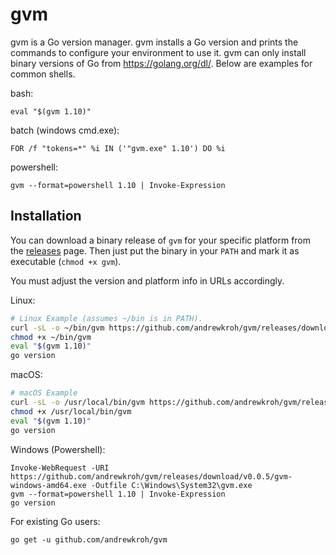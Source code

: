 gvm
===

gvm is a Go version manager. gvm installs a Go version and prints the commands
to configure your environment to use it. gvm can only install binary versions of
Go from https://golang.org/dl/. Below are examples for common shells.

bash:

`eval "$(gvm 1.10)"`

batch (windows cmd.exe):


`FOR /f "tokens=*" %i IN ('"gvm.exe" 1.10') DO %i`

powershell:

`gvm --format=powershell 1.10 | Invoke-Expression`

Installation
------------

You can download a binary release of `gvm` for your specific platform from the
[releases](https://github.com/andrewkroh/gvm/releases) page. Then just put the
binary in your `PATH` and mark it as executable (`chmod +x gvm`).

You must adjust the version and platform info in URLs accordingly.

Linux:

``` bash
# Linux Example (assumes ~/bin is in PATH).
curl -sL -o ~/bin/gvm https://github.com/andrewkroh/gvm/releases/download/v0.0.5/gvm-linux-amd64
chmod +x ~/bin/gvm
eval "$(gvm 1.10)"
go version
```

macOS:

``` bash
# macOS Example
curl -sL -o /usr/local/bin/gvm https://github.com/andrewkroh/gvm/releases/download/v0.0.5/gvm-darwin-amd64
chmod +x /usr/local/bin/gvm
eval "$(gvm 1.10)"
go version
```

Windows (Powershell):

```
Invoke-WebRequest -URI https://github.com/andrewkroh/gvm/releases/download/v0.0.5/gvm-windows-amd64.exe -Outfile C:\Windows\System32\gvm.exe
gvm --format=powershell 1.10 | Invoke-Expression
go version
```

For existing Go users:

`go get -u github.com/andrewkroh/gvm`
